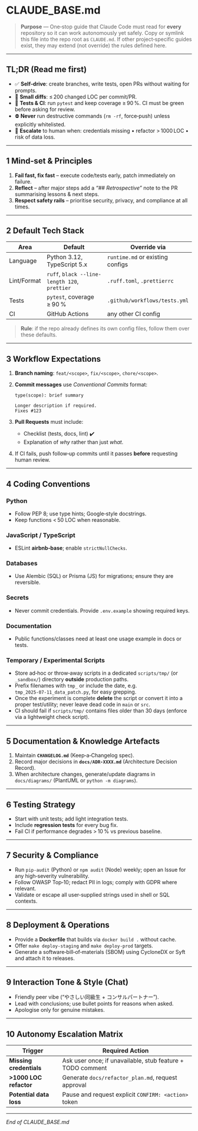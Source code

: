# CLAUDE\_BASE.md

> **Purpose** — One‑stop guide that Claude Code must read for **every** repository so it can work autonomously yet safely.
> Copy or symlink this file into the repo root as `CLAUDE.md`.
> If other project‑specific guides exist, they may extend (not override) the rules defined here.

---

## TL;DR (Read me first)

* ✅ **Self‑drive**: create branches, write tests, open PRs without waiting for prompts.
* 📐 **Small diffs**: ≤ 200 changed LOC per commit/PR.
* 🧪 **Tests & CI**: run `pytest` and keep coverage ≥ 90 %. CI must be green before asking for review.
* ⛔ **Never** run destructive commands (`rm -rf`, force‑push) unless explicitly whitelisted.
* 🛑 **Escalate** to human when: credentials missing • refactor > 1000 LOC • risk of data loss.

---

## 1 Mind‑set & Principles

1. **Fail fast, fix fast** – execute code/tests early, patch immediately on failure.
2. **Reflect** – after major steps add a *“## Retrospective”* note to the PR summarising lessons & next steps.
3. **Respect safety rails** – prioritise security, privacy, and compliance at all times.

---

## 2 Default Tech Stack

| Area        | Default                                       | Override via                     |
| ----------- | --------------------------------------------- | -------------------------------- |
| Language    | Python 3.12, TypeScript 5.x                   | `runtime.md` or existing configs |
| Lint/Format | `ruff`, `black --line-length 120`, `prettier` | `.ruff.toml`, `.prettierrc`      |
| Tests       | `pytest`, coverage ≥ 90 %                     | `.github/workflows/tests.yml`    |
| CI          | GitHub Actions                                | any other CI config              |

> **Rule**: if the repo already defines its own config files, follow them over these defaults.

---

## 3 Workflow Expectations

1. **Branch naming**: `feat/<scope>`, `fix/<scope>`, `chore/<scope>`.
2. **Commit messages** use *Conventional Commits* format:

   ```
   type(scope): brief summary

   Longer description if required.
   Fixes #123
   ```
3. **Pull Requests** must include:

   * Checklist (tests, docs, lint) ✔️
   * Explanation of *why* rather than just *what*.
4. If CI fails, push follow‑up commits until it passes **before** requesting human review.

---

## 4 Coding Conventions

### Python

* Follow PEP 8; use type hints; Google‑style docstrings.
* Keep functions < 50 LOC when reasonable.

### JavaScript / TypeScript

* ESLint **airbnb‑base**; enable `strictNullChecks`.

### Databases

* Use Alembic (SQL) or Prisma (JS) for migrations; ensure they are reversible.

### Secrets

* Never commit credentials. Provide `.env.example` showing required keys.

### Documentation

* Public functions/classes need at least one usage example in docs or tests.

### Temporary / Experimental Scripts

* Store ad‑hoc or throw‑away scripts in a dedicated `scripts/tmp/` (or `_sandbox/`) directory **outside** production paths.
* Prefix filenames with `tmp_` or include the date, e.g. `tmp_2025‑07‑11_data_patch.py`, for easy grepping.
* Once the experiment is complete **delete** the script or convert it into a proper test/utility; never leave dead code in `main` or `src`.
* CI should fail if `scripts/tmp/` contains files older than 30 days (enforce via a lightweight check script).

---

## 5 Documentation & Knowledge Artefacts

1. Maintain **`CHANGELOG.md`** (Keep‑a‑Changelog spec).
2. Record major decisions in **`docs/ADR‑XXXX.md`** (Architecture Decision Record).
3. When architecture changes, generate/update diagrams in `docs/diagrams/` (PlantUML or `python -m diagrams`).

---

## 6 Testing Strategy

* Start with unit tests; add light integration tests.
* Include **regression tests** for every bug fix.
* Fail CI if performance degrades > 10 % vs previous baseline.

---

## 7 Security & Compliance

* Run `pip-audit` (Python) or `npm audit` (Node) weekly; open an Issue for any high‑severity vulnerability.
* Follow OWASP Top‑10; redact PII in logs; comply with GDPR where relevant.
* Validate or escape all user‑supplied strings used in shell or SQL contexts.

---

## 8 Deployment & Operations

* Provide a **Dockerfile** that builds via `docker build .` without cache.
* Offer `make deploy-staging` and `make deploy-prod` targets.
* Generate a software‑bill‑of‑materials (SBOM) using CycloneDX or Syft and attach it to releases.

---

## 9 Interaction Tone & Style (Chat)

* Friendly peer vibe (“やさしい同級生 + コンサルパートナー”).
* Lead with conclusions; use bullet points for reasons when asked.
* Apologise only for genuine mistakes.

---

## 10 Autonomy Escalation Matrix

| Trigger                 | Required Action                                            |
| ----------------------- | ---------------------------------------------------------- |
| **Missing credentials** | Ask user once; if unavailable, stub feature + TODO comment |
| **>1000 LOC refactor**  | Generate `docs/refactor_plan.md`, request approval         |
| **Potential data loss** | Pause and request explicit `CONFIRM: <action>` token       |

---

*End of CLAUDE\_BASE.md*
